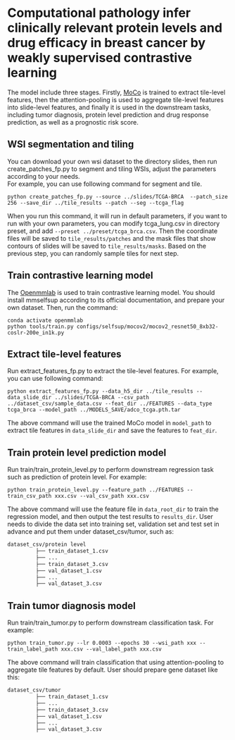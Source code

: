 # Computational pathology infer clinically relevant protein levels and drug efficacy in breast cancer by weakly supervised contrastive learning

The model include three stages. Firstly, [MoCo](https://arxiv.org/pdf/1911.05722.pdf) is trained to extract tile-level features, 
then the attention-pooling is used to aggregate tile-level features into slide-level features, 
and finally it is used in the downstream tasks, including tumor diagnosis, protein level prediction and drug response prediction, as well as a prognostic risk score.


## WSI segmentation and tiling
You can download your own wsi dataset to the directory slides, 
then run create_patches_fp.py to segment and tiling WSIs, 
adjust the parameters according to your needs.  
For example, you can use following command for segment and tile.  

``` shell
python create_patches_fp.py --source ../slides/TCGA-BRCA  --patch_size 256 --save_dir ../tile_results --patch --seg --tcga_flag
```
When you run this command, it will run in default parameters, if you want to run with your own parameters, you can modify tcga_lung.csv in directory preset, and add ```--preset ../preset/tcga_brca.csv```.
Then the coordinate files will be saved to ```tile_results/patches``` and the mask files that show contours of slides will be saved to ```tile_results/masks```.
Based on the previous step, you can randomly sample tiles for next step.

## Train contrastive learning model
The [Openmmlab](https://openmmlab.org.cn/) is used to train contrastive learning model. You should install mmselfsup according to its official documentation, and prepare your own dataset. Then, run the command:
``` shell
conda activate openmmlab
python tools/train.py configs/selfsup/mocov2/mocov2_resnet50_8xb32-coslr-200e_in1k.py
```

## Extract tile-level features
Run extract_features_fp.py to extract the tile-level features.
For example, you can use following command:  

``` shell
python extract_features_fp.py --data_h5_dir ../tile_results --data_slide_dir ../slides/TCGA-BRCA --csv_path ../dataset_csv/sample_data.csv --feat_dir ../FEATURES --data_type tcga_brca --model_path ../MODELS_SAVE/adco_tcga.pth.tar
```
The above command will use the trained MoCo model in ```model_path``` to extract tile features in ```data_slide_dir```
and save the features to ```feat_dir```. 

## Train protein level prediction model
Run train/train_protein_level.py to perform downstream regression task such as prediction of protein level. For example:  
``` shell
python train_protein_level.py --feature_path ../FEATURES --train_csv_path xxx.csv --val_csv_path xxx.csv
```
The above command will use the feature file in ```data_root_dir``` to train the regression model, and then output the test results to ```results_dir```.
User needs to divide the data set into training set, validation set and test set in advance and put them under dataset_csv/tumor, such as:  

``` bash
dataset_csv/protein level
	     ├── train_dataset_1.csv
	     ├── ...
	     ├── train_dataset_3.csv
	     ├── val_dataset_1.csv
	     ├── ...
	     ├── val_dataset_3.csv
```
## Train tumor diagnosis model
Run train/train_tumor.py to perform downstream classification task. For example:  
``` shell
python train_tumor.py --lr 0.0003 --epochs 30 --wsi_path xxx --train_label_path xxx.csv --val_label_path xxx.csv
```
The above command will train classification that using attention-pooling to aggregate tile features by default. User should prepare gene dataset like this:  
``` bash
dataset_csv/tumor
	     ├── train_dataset_1.csv
	     ├── ...
	     ├── train_dataset_3.csv
	     ├── val_dataset_1.csv
	     ├── ...
	     ├── val_dataset_3.csv
```
